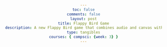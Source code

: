 ```yaml
---
toc: false
comments: false
layout: post
title: Flappy Bird Game
description: A new Flappy Bird game that combines audio and canvas with pipe structure.
type: tangibles
courses: { compsci: {week: 3} }
---
```



<br>
<br>
<br>


<style>
    body {
        text-align: center;
    }

    #board {
        /* background-color: skyblue; */
        background-image: url("{{site.baseurl}}/flappybirdsrc/flappybirdbg.png")
    }

</style>

<!-- Audio -->
<audio id="pointSound" src="{{site.baseurl}}/audio/points2.wav" preload="auto"></audio>
<audio id="lostSound" src="{{site.baseurl}}/audio/game-over.wav" preload="auto"></audio>
<audio id="winnerSound" src="{{site.baseurl}}/audio/winner.wav" preload="auto"></audio>

<script>
    //disable arrow key scrolling
    window.addEventListener("keydown", function(e) { if(["Space","ArrowUp","ArrowDown","ArrowLeft","ArrowRight"].indexOf(e.code) > -1) { e.preventDefault(); } }, false);
    
    //Sound when jump 
    function playPointSound() {
    const pointSound = document.getElementById("pointSound");
    pointSound.play();
    }

    //Sound when game ends
    function playLostSound() {
    const lostSound = document.getElementById("lostSound");
    lostSound.play();
    }

    //Sound for score 20
    function playWinnerSound() {
    const winnerSound = document.getElementById("winnerSound");
    winnerSound.play();
    }




    //board
    let board;
    let boardWidth = 360;
    let boardHeight = 640;
    let context;

    //bird
    let birdWidth = 34; //width/height ratio = 408/228 = 17/12
    let birdHeight = 24;
    let birdX = boardWidth/8;
    let birdY = boardHeight/2;
    let birdImg;

    let bird = {
        x : birdX,
        y : birdY,
        width : birdWidth,
        height : birdHeight
    }

    //pipes
    let pipeArray = [];
    let pipeWidth = 64; //width/height ratio = 384/3072 = 1/8
    let pipeHeight = 512;
    let pipeX = boardWidth;
    let pipeY = 0;

    let topPipeImg;
    let bottomPipeImg;

    //physics
    let velocityX = -2; //pipes moving left speed
    let velocityY = 0; //bird jump speed
    let gravity = 0.4;

    let gameOver = false;
    let score = 0;

    window.onload = function() {
        board = document.getElementById("board");
        board.height = boardHeight;
        board.width = boardWidth;
        context = board.getContext("2d"); //used for drawing on the board


        //load images
        birdImg = new Image();
        birdImg.src = "{{site.baseurl}}/flappybirdsrc/flappybird.png"; 
        birdImg.onload = function() {
            context.drawImage(birdImg, bird.x, bird.y, bird.width, bird.height);
        }

        topPipeImg = new Image();
        topPipeImg.src = "{{site.baseurl}}/flappybirdsrc/toppipe.png"; //toppipe

        bottomPipeImg = new Image();
        bottomPipeImg.src = "{{site.baseurl}}/flappybirdsrc/bottompipe.png"; //bottompipe

        requestAnimationFrame(update);
        setInterval(placePipes, 1500); //every 1.5 seconds
        document.addEventListener("keydown", moveBird);
    }

    function update() {
        requestAnimationFrame(update);
        if (gameOver) {
            playLostSound();
            return;
        }
        context.clearRect(0, 0, board.width, board.height);

        //bird
        velocityY += gravity;
        bird.y = Math.max(bird.y + velocityY, 0); //apply gravity to current bird.y, limit the bird.y to top of the canvas
        context.drawImage(birdImg, bird.x, bird.y, bird.width, bird.height);

        if (bird.y > board.height) {
            gameOver = true;
        }

        //pipes
        for (let i = 0; i < pipeArray.length; i++) {
            let pipe = pipeArray[i];
           
            var scorediff = score;
            pipe.x += velocityX;
            pipe.x -= 2;
            

            context.drawImage(pipe.img, pipe.x, pipe.y, pipe.width, pipe.height);

            if (!pipe.passed && bird.x > pipe.x + pipe.width) {
                score += 0.5; //0.5 because there are 2 pipes! so 0.5*2 = 1, 1 for each set of pipes
                playPointSound();
                pipe.passed = true;
            }

            if (detectCollision(bird, pipe)) {
                gameOver = true;
            }
        }

        //clear pipes
        while (pipeArray.length > 0 && pipeArray[0].x < -pipeWidth) {
            pipeArray.shift(); //removes first element from the array
        }

        //score
        context.fillStyle = "red";
        context.font="45px Open Sans";
        context.fillText(score, 5, 45);

        if (gameOver) {
            context.fillText("GAME OVER", 5, 90);
        }
    }

    function placePipes() {
        if (gameOver) {
            return;
        }

        //(0-1) * pipeHeight/2.
        // 0 -> -128 (pipeHeight/4)
        // 1 -> -128 - 256 (pipeHeight/4 - pipeHeight/2) = -3/4 pipeHeight
        let randomPipeY = pipeY - pipeHeight/4 - Math.random()*(pipeHeight/2);
        let openingSpace = board.height/4;

        let topPipe = {
            img : topPipeImg,
            x : pipeX,
            y : randomPipeY,
            width : pipeWidth,
            height : pipeHeight,
            passed : false
        }
        pipeArray.push(topPipe);

        let bottomPipe = {
            img : bottomPipeImg,
            x : pipeX,
            y : randomPipeY + pipeHeight + openingSpace,
            width : pipeWidth,
            height : pipeHeight,
            passed : false
        }
        pipeArray.push(bottomPipe);
    }

    function moveBird(e) {
        if (e.code == "Space" || e.code == "ArrowUp" || e.code == "KeyX") {
            //jump
            velocityY = -6;

            //reset game
            if (gameOver) {
                bird.y = birdY;
                pipeArray = [];
                score = 0;
                gameOver = false;
            }
        }
    }

    function detectCollision(a, b) {
        return a.x < b.x + b.width &&   //a's top left corner doesn't reach b's top right corner
            a.x + a.width > b.x &&   //a's top right corner passes b's top left corner
            a.y < b.y + b.height &&  //a's top left corner doesn't reach b's bottom left corner
            a.y + a.height > b.y;    //a's bottom left corner passes b's top left corner
    }
</script> 


<canvas id="board"></canvas>